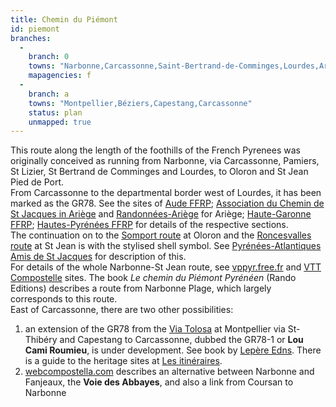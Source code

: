 ```yaml
---
title: Chemin du Piémont
id: piemont
branches:
  -
    branch: 0
    towns: "Narbonne,Carcassonne,Saint-Bertrand-de-Comminges,Lourdes,Arudy,Oloron-Sainte-Marie,St Jean Pied de Port"
    mapagencies: f
  -
    branch: a
    towns: "Montpellier,Béziers,Capestang,Carcassonne"
    status: plan
    unmapped: true
---
```


This route along the length of the foothills of the French Pyrenees was originally conceived as running from Narbonne, via Carcassonne, Pamiers, St Lizier, St Bertrand de Comminges and Lourdes, to Oloron and St Jean Pied de Port.  
From Carcassonne to the departmental border west of Lourdes, it has been marked as the GR78\. See the sites of [Aude FFRP][0]; [Association du Chemin de St Jacques in Ariège][1] and [Randonnées-Ariège][2] for Ariège; [Haute-Garonne FFRP][3]; [Hautes-Pyrénées FFRP][4] for details of the respective sections.  
The continuation on to the [Somport route][5] at Oloron and the [Roncesvalles route][6] at St Jean is with the stylised shell symbol. See [Pyrénées-Atlantiques Amis de St Jacques][7] for description of this.  
For details of the whole Narbonne-St Jean route, see [vppyr.free.fr][8] and [VTT Compostelle][9] sites. The book _Le chemin du Piémont Pyrénéen_ (Rando Editions) describes a route from Narbonne Plage, which largely corresponds to this route.  
East of Carcassonne, there are two other possibilities:

1. an extension of the GR78 from the [Via Tolosa][5] at Montpellier via St-Thibéry and Capestang to Carcassonne, dubbed the GR78-1 or **Lou Cami Roumieu**, is under development. See book by [Lepère Edns][10]. There is a guide to the heritage sites at [Les itinéraires][11].
2. [webcompostella.com][12] describes an alternative between Narbonne and Fanjeaux, the **Voie des Abbayes**, and also a link from Coursan to Narbonne

[0]: http://www.ffrp.carcassonne.net/gr_78/gr_78.php
[1]: http://www.ariege.com/cheminstjacques/info.html
[2]: http://www.randonnees-ariege.com/fichespdf/gr/stjacques/index.html
[3]: http://cdrp31.free.fr/GR78/gr78.htm
[4]: http://www.hautes-pyrenees-rando.com/new-gr78.html
[5]: toulouse.html
[6]: puy.html
[7]: http://www.aucoeurduchemin.org/spip/spip.php?rubrique381
[8]: http://vppyr.free.fr
[9]: http://perso.wanadoo.fr/vtt.compostelle/piemont.htm
[10]: http://www.chemin-compostelle.fr/boutique/france/voie-du-piemont-pyreneen/
[11]: http://www.lesitineraires.fr/pdf/compostelle-chemin6.pdf
[12]: http://www.webcompostella.com/Acces-aux-cartes-Google-Maps-du-Chemin-du-Piemont-par-etapes_a459.html